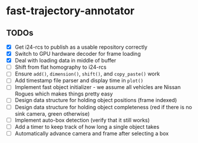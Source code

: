 # fast-trajectory-annotator

## TODOs
- [X] Get i24-rcs to publish as a usable repository correctly
- [X] Switch to GPU hardware decoder for frame loading
- [X] Deal with loading data in middle of buffer
- [ ] Shift from flat homography to i24-rcs
- [ ] Ensure `add()`, `dimension()`, `shift()`, and `copy_paste()` work
- [ ] Add timestamp file parser and display time in `plot()`
- [ ] Implement fast object initializer - we assume all vehicles are Nissan Rogues which makes things pretty easy
- [ ] Design data structure for holding object positions (frame indexed)
- [ ] Design data structure for holding object completeness (red if there is no sink camera, green otherwise)
- [ ] Implement auto-box detection (verify that it still works)
- [ ] Add a timer to keep track of how long a single object takes
- [ ] Automatically advance camera and frame after selecting a box
